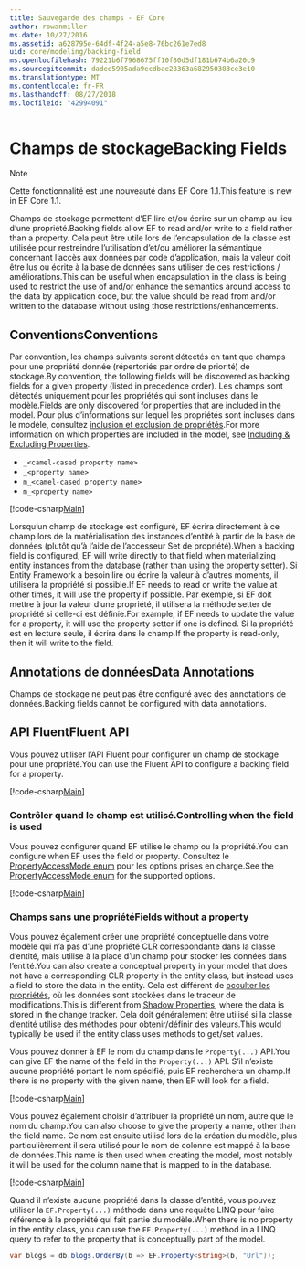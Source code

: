 ```yaml
---
title: Sauvegarde des champs - EF Core
author: rowanmiller
ms.date: 10/27/2016
ms.assetid: a628795e-64df-4f24-a5e8-76bc261e7ed8
uid: core/modeling/backing-field
ms.openlocfilehash: 79221b6f7968675ff10f80d5df181b674b6a20c9
ms.sourcegitcommit: dadee5905ada9ecdbae28363a682950383ce3e10
ms.translationtype: MT
ms.contentlocale: fr-FR
ms.lasthandoff: 08/27/2018
ms.locfileid: "42994091"
---
```

# <a name="backing-fields"></a><span data-ttu-id="1a3e4-102">Champs de stockage</span><span class="sxs-lookup"><span data-stu-id="1a3e4-102">Backing Fields</span></span>

> [!NOTE]  
> <span data-ttu-id="1a3e4-103">Cette fonctionnalité est une nouveauté dans EF Core 1.1.</span><span class="sxs-lookup"><span data-stu-id="1a3e4-103">This feature is new in EF Core 1.1.</span></span>

<span data-ttu-id="1a3e4-104">Champs de stockage permettent d’EF lire et/ou écrire sur un champ au lieu d’une propriété.</span><span class="sxs-lookup"><span data-stu-id="1a3e4-104">Backing fields allow EF to read and/or write to a field rather than a property.</span></span> <span data-ttu-id="1a3e4-105">Cela peut être utile lors de l’encapsulation de la classe est utilisée pour restreindre l’utilisation d’et/ou améliorer la sémantique concernant l’accès aux données par code d’application, mais la valeur doit être lus ou écrite à la base de données sans utiliser de ces restrictions / améliorations.</span><span class="sxs-lookup"><span data-stu-id="1a3e4-105">This can be useful when encapsulation in the class is being used to restrict the use of and/or enhance the semantics around access to the data by application code, but the value should be read from and/or written to the database without using those restrictions/enhancements.</span></span>

## <a name="conventions"></a><span data-ttu-id="1a3e4-106">Conventions</span><span class="sxs-lookup"><span data-stu-id="1a3e4-106">Conventions</span></span>

<span data-ttu-id="1a3e4-107">Par convention, les champs suivants seront détectés en tant que champs pour une propriété donnée (répertoriés par ordre de priorité) de stockage.</span><span class="sxs-lookup"><span data-stu-id="1a3e4-107">By convention, the following fields will be discovered as backing fields for a given property (listed in precedence order).</span></span> <span data-ttu-id="1a3e4-108">Les champs sont détectés uniquement pour les propriétés qui sont incluses dans le modèle.</span><span class="sxs-lookup"><span data-stu-id="1a3e4-108">Fields are only discovered for properties that are included in the model.</span></span> <span data-ttu-id="1a3e4-109">Pour plus d’informations sur lequel les propriétés sont incluses dans le modèle, consultez [inclusion et exclusion de propriétés](included-properties.md).</span><span class="sxs-lookup"><span data-stu-id="1a3e4-109">For more information on which properties are included in the model, see [Including & Excluding Properties](included-properties.md).</span></span>

* `_<camel-cased property name>`
* `_<property name>`
* `m_<camel-cased property name>`
* `m_<property name>`

[!code-csharp[Main](../../../samples/core/Modeling/Conventions/Samples/BackingField.cs#Sample)]

<span data-ttu-id="1a3e4-110">Lorsqu’un champ de stockage est configuré, EF écrira directement à ce champ lors de la matérialisation des instances d’entité à partir de la base de données (plutôt qu’à l’aide de l’accesseur Set de propriété).</span><span class="sxs-lookup"><span data-stu-id="1a3e4-110">When a backing field is configured, EF will write directly to that field when materializing entity instances from the database (rather than using the property setter).</span></span> <span data-ttu-id="1a3e4-111">Si Entity Framework a besoin lire ou écrire la valeur à d’autres moments, il utilisera la propriété si possible.</span><span class="sxs-lookup"><span data-stu-id="1a3e4-111">If EF needs to read or write the value at other times, it will use the property if possible.</span></span> <span data-ttu-id="1a3e4-112">Par exemple, si EF doit mettre à jour la valeur d’une propriété, il utilisera la méthode setter de propriété si celle-ci est définie.</span><span class="sxs-lookup"><span data-stu-id="1a3e4-112">For example, if EF needs to update the value for a property, it will use the property setter if one is defined.</span></span> <span data-ttu-id="1a3e4-113">Si la propriété est en lecture seule, il écrira dans le champ.</span><span class="sxs-lookup"><span data-stu-id="1a3e4-113">If the property is read-only, then it will write to the field.</span></span>

## <a name="data-annotations"></a><span data-ttu-id="1a3e4-114">Annotations de données</span><span class="sxs-lookup"><span data-stu-id="1a3e4-114">Data Annotations</span></span>

<span data-ttu-id="1a3e4-115">Champs de stockage ne peut pas être configuré avec des annotations de données.</span><span class="sxs-lookup"><span data-stu-id="1a3e4-115">Backing fields cannot be configured with data annotations.</span></span>

## <a name="fluent-api"></a><span data-ttu-id="1a3e4-116">API Fluent</span><span class="sxs-lookup"><span data-stu-id="1a3e4-116">Fluent API</span></span>

<span data-ttu-id="1a3e4-117">Vous pouvez utiliser l’API Fluent pour configurer un champ de stockage pour une propriété.</span><span class="sxs-lookup"><span data-stu-id="1a3e4-117">You can use the Fluent API to configure a backing field for a property.</span></span>

[!code-csharp[Main](../../../samples/core/Modeling/FluentAPI/Samples/BackingField.cs#Sample)]

### <a name="controlling-when-the-field-is-used"></a><span data-ttu-id="1a3e4-118">Contrôler quand le champ est utilisé.</span><span class="sxs-lookup"><span data-stu-id="1a3e4-118">Controlling when the field is used</span></span>

<span data-ttu-id="1a3e4-119">Vous pouvez configurer quand EF utilise le champ ou la propriété.</span><span class="sxs-lookup"><span data-stu-id="1a3e4-119">You can configure when EF uses the field or property.</span></span> <span data-ttu-id="1a3e4-120">Consultez le [PropertyAccessMode enum](https://docs.microsoft.com/dotnet/api/microsoft.entityframeworkcore.propertyaccessmode) pour les options prises en charge.</span><span class="sxs-lookup"><span data-stu-id="1a3e4-120">See the [PropertyAccessMode enum](https://docs.microsoft.com/dotnet/api/microsoft.entityframeworkcore.propertyaccessmode) for the supported options.</span></span>

[!code-csharp[Main](../../../samples/core/Modeling/FluentAPI/Samples/BackingFieldAccessMode.cs#Sample)]

### <a name="fields-without-a-property"></a><span data-ttu-id="1a3e4-121">Champs sans une propriété</span><span class="sxs-lookup"><span data-stu-id="1a3e4-121">Fields without a property</span></span>

<span data-ttu-id="1a3e4-122">Vous pouvez également créer une propriété conceptuelle dans votre modèle qui n’a pas d’une propriété CLR correspondante dans la classe d’entité, mais utilise à la place d’un champ pour stocker les données dans l’entité.</span><span class="sxs-lookup"><span data-stu-id="1a3e4-122">You can also create a conceptual property in your model that does not have a corresponding CLR property in the entity class, but instead uses a field to store the data in the entity.</span></span> <span data-ttu-id="1a3e4-123">Cela est différent de [occulter les propriétés](shadow-properties.md), où les données sont stockées dans le traceur de modifications.</span><span class="sxs-lookup"><span data-stu-id="1a3e4-123">This is different from [Shadow Properties](shadow-properties.md), where the data is stored in the change tracker.</span></span> <span data-ttu-id="1a3e4-124">Cela doit généralement être utilisé si la classe d’entité utilise des méthodes pour obtenir/définir des valeurs.</span><span class="sxs-lookup"><span data-stu-id="1a3e4-124">This would typically be used if the entity class uses methods to get/set values.</span></span>

<span data-ttu-id="1a3e4-125">Vous pouvez donner à EF le nom du champ dans le `Property(...)` API.</span><span class="sxs-lookup"><span data-stu-id="1a3e4-125">You can give EF the name of the field in the `Property(...)` API.</span></span> <span data-ttu-id="1a3e4-126">S’il n’existe aucune propriété portant le nom spécifié, puis EF recherchera un champ.</span><span class="sxs-lookup"><span data-stu-id="1a3e4-126">If there is no property with the given name, then EF will look for a field.</span></span>

[!code-csharp[Main](../../../samples/core/Modeling/FluentAPI/Samples/BackingFieldNoProperty.cs#Sample)]

<span data-ttu-id="1a3e4-127">Vous pouvez également choisir d’attribuer la propriété un nom, autre que le nom du champ.</span><span class="sxs-lookup"><span data-stu-id="1a3e4-127">You can also choose to give the property a name, other than the field name.</span></span> <span data-ttu-id="1a3e4-128">Ce nom est ensuite utilisé lors de la création du modèle, plus particulièrement il sera utilisé pour le nom de colonne est mappé à la base de données.</span><span class="sxs-lookup"><span data-stu-id="1a3e4-128">This name is then used when creating the model, most notably it will be used for the column name that is mapped to in the database.</span></span>

[!code-csharp[Main](../../../samples/core/Modeling/FluentAPI/Samples/BackingFieldConceptualProperty.cs#Sample)]

<span data-ttu-id="1a3e4-129">Quand il n’existe aucune propriété dans la classe d’entité, vous pouvez utiliser la `EF.Property(...)` méthode dans une requête LINQ pour faire référence à la propriété qui fait partie du modèle.</span><span class="sxs-lookup"><span data-stu-id="1a3e4-129">When there is no property in the entity class, you can use the `EF.Property(...)` method in a LINQ query to refer to the property that is conceptually part of the model.</span></span>

``` csharp
var blogs = db.blogs.OrderBy(b => EF.Property<string>(b, "Url"));
```
